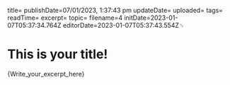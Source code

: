 title=
publishDate=07/01/2023, 1:37:43 pm
updateDate=
uploaded=
tags=
readTime=
excerpt=
topic=
filename=4
initDate=2023-01-07T05:37:34.764Z
editorDate=2023-01-07T05:37:43.554Z␟
# This is your title!
{Write_your_excerpt_here}